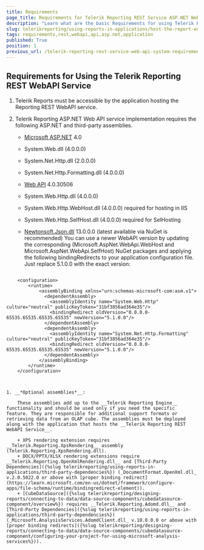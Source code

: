 ```yaml
---
title: Requirements
page_title: Requirements for Telerik Reporting REST Service ASP.NET Web API
description: "Learn what are the basic Requirements for using Telerik Reporting REST Service ASP.NET Web API in an Application."
slug: telerikreporting/using-reports-in-applications/host-the-report-engine-remotely/telerik-reporting-rest-services/asp.net-web-api-implementation/requirements
tags: requirements,rest,webapi,api,asp.net,application
published: True
position: 1
previous_url: /telerik-reporting-rest-service-web-api-system-requirements,/embedding-reports/host-the-report-engine-remotely/telerik-reporting-rest-services/asp.net-web-api-implementation/requirements
---
```


## Requirements for Using the Telerik Reporting REST WebAPI Service

1. Telerik Reports must be accessible by the application hosting the Reporting REST WebAPI service.
1. Telerik Reporting ASP.NET Web API service implementation requires the following ASP.NET and third-party assemblies.

	+ [Microsoft ASP.NET](https://learn.microsoft.com/en-us/aspnet/overview) 4.0
	+ System.Web.dll (4.0.0.0)
	+ System.Net.Http.dll (2.0.0.0)
	+ System.Net.Http.Formatting.dll (4.0.0.0)
	+ [Web API](https://learn.microsoft.com/en-us/aspnet/web-api/) 4.0.30506
	+ System.Web.Http.dll (4.0.0.0)
	+ System.Web.Http.WebHost.dll (4.0.0.0) required for hosting in IIS
	+ System.Web.Http.SelfHost.dll (4.0.0.0) required for SelHosting
	+ [Newtonsoft.Json.dll](https://www.newtonsoft.com/json) 13.0.0.0 (latest available via NuGet is recommended) You can use a newer WebAPI version by updating the corresponding (Microsoft.AspNet.WebApi.WebHost and Microsoft.AspNet.WebApi.SelfHost) NuGet packages and applying the following bindingRedirects to your application configuration file. Just replace 5.1.0.0 with the exact version:

		````XML
<?xml version="1.0" encoding="utf-8" ?>
		<configuration>
			<runtime>
				<assemblyBinding xmlns="urn:schemas-microsoft-com:asm.v1">
				  <dependentAssembly>
					<assemblyIdentity name="System.Web.Http" culture="neutral" publicKeyToken="31bf3856ad364e35"/>
					<bindingRedirect oldVersion="0.0.0.0-65535.65535.65535.65535" newVersion="5.1.0.0"/>
				  </dependentAssembly>
				  <dependentAssembly>
					<assemblyIdentity name="System.Net.Http.Formatting" culture="neutral" publicKeyToken="31bf3856ad364e35"/>
					<bindingRedirect oldVersion="0.0.0.0-65535.65535.65535.65535" newVersion="5.1.0.0"/>
				  </dependentAssembly>
				</assemblyBinding>
			</runtime>
		</configuration>
````


1. __*Optional assemblies*__:

	These assemblies add up to the __Telerik Reporting Engine__ functionality and should be used only if you need the specific feature. They are responsible for additional support formats or retrieving data from an OLAP cube. The assemblies must be deployed along with the application that hosts the __Telerik Reporting REST WebAPI Service__.

	+ XPS rendering extension requires __Telerik.Reporting.XpsRendering__ assembly (Telerik.Reporting.XpsRendering.dll).
	+ DOCX/PPTX/XLSX rendering extensions require __Telerik.Reporting.OpenXmlRendering.dll__ and [Third-Party Dependencies]({%slug telerikreporting/using-reports-in-applications/third-party-dependencies%}) (_DocumentFormat.OpenXml.dll_ v.2.0.5022.0 or above with [proper binding redirect](https://learn.microsoft.com/en-us/dotnet/framework/configure-apps/file-schema/runtime/bindingredirect-element)).
	+ [CubeDataSource]({%slug telerikreporting/designing-reports/connecting-to-data/data-source-components/cubedatasource-component/overview%}) requires __Telerik.Reporting.Adomd.dll__ and [Third-Party Dependencies]({%slug telerikreporting/using-reports-in-applications/third-party-dependencies%}) (_Microsoft.AnalysisServices.AdomdClient.dll_ v.10.0.0.0 or above with [proper binding redirects]({%slug telerikreporting/designing-reports/connecting-to-data/data-source-components/cubedatasource-component/configuring-your-project-for-using-microsoft-analysis-services%})).
